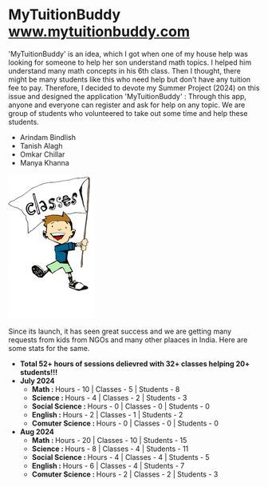 # MyTuitionBuddy www.mytuitionbuddy.com
<P>
  'MyTuitionBuddy' is an idea, which I got when one of my house help was looking for someone to help her son understand math topics. I helped him understand many math concepts in his 6th class. Then I thought, there might be many students like this who need help but don't have any tuition fee to pay. Therefore, I decided to devote my Summer Project (2024) on this issue and designed the application 'MyTuitionBuddy' : Through this app, anyone and everyone can register and ask for help on any topic. We are group of students who volunteered to take out some time and help these students.
</P>
<ul>
<li>Arindam Bindlish </li>
<li>Tanish Alagh </li>
<li>Omkar Chillar</li>
<li>Manya Khanna</li>
</ul>
<img src="https://github.com/ArindamBindlish/MyTuitionBuddy/blob/main/public/images/school.png?raw=true"/>

<p>
  Since its launch, it has seen great success and we are getting many requests from kids from NGOs and many other plaaces in India. Here are some stats for the same.
</p>


<ul>
  <li><B>Total 52+ hours of sessions delievred with 32+ classes helping 20+ students!!!</B></li> 
  <li><B>July 2024</B> 
    <ul>
      <li><B>Math : </B> Hours - 10 | Classes - 5 | Students - 8</li> 
      <li><B>Science : </B> Hours - 4 | Classes - 2 | Students - 3</li> 
      <li><B>Social Science : </B> Hours - 0 | Classes - 0 | Students - 0</li> 
      <li><B>English : </B> Hours - 2 | Classes - 1 | Students - 2</li> 
      <li><B>Comuter Science : </B> Hours - 0 | Classes - 0 | Students - 0</li> 
    </ul>
  </li>
  <li><B>Aug 2024</B> 
    <ul>
      <li><B>Math : </B> Hours - 20 | Classes - 10 | Students - 15</li> 
      <li><B>Science : </B> Hours - 8 | Classes - 4 | Students - 11</li> 
      <li><B>Social Science : </B> Hours - 4 | Classes - 4 | Students - 5</li> 
      <li><B>English : </B> Hours - 6 | Classes - 4 | Students - 7</li> 
      <li><B>Comuter Science : </B> Hours - 2 | Classes - 2 | Students - 3</li> 
    </ul>
  </li>
</ul>
